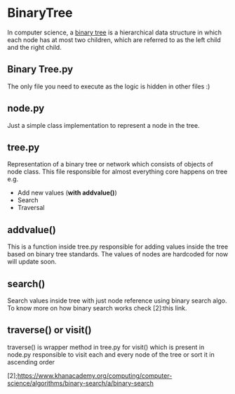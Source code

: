 # BinaryTree
  In computer science, a [binary tree][1] is a  hierarchical data structure in which each node has at most two children, which are referred to as the left child and the right child.

## Binary Tree.py
The only file you need to execute as the logic is hidden in other files :)

## node.py
  Just a simple class implementation to represent a node in the tree.

## tree.py
  Representation of a binary tree or network which consists of objects of node class. This file responsible for almost everything core happens on tree e.g.
 - Add new values (**with addvalue()**)
 - Search
 - Traversal

## addvalue()
  This is a function inside tree.py responsible for adding values inside the tree based on binary tree standards.
The values of nodes are hardcoded for now will update soon.

## search()
  Search values inside tree with just node reference using binary search algo. To know more on how binary search works check [2]:this link.

## traverse() or visit()
  traverse() is wrapper method in tree.py for visit() which is present in node.py responsible to visit each and every node of the tree or sort it in ascending order

[1]:https://en.wikipedia.org/wiki/Binary_tree
[2];https://www.khanacademy.org/computing/computer-science/algorithms/binary-search/a/binary-search

